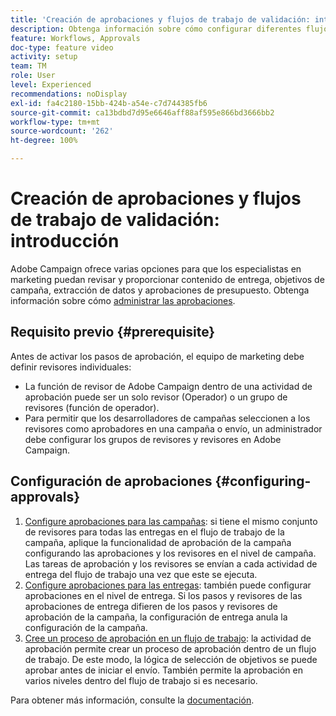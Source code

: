 ```yaml
---
title: 'Creación de aprobaciones y flujos de trabajo de validación: introducción'
description: Obtenga información sobre cómo configurar diferentes flujos de trabajo de validación de aprobación.
feature: Workflows, Approvals
doc-type: feature video
activity: setup
team: TM
role: User
level: Experienced
recommendations: noDisplay
exl-id: fa4c2180-15bb-424b-a54e-c7d744385fb6
source-git-commit: ca13bdbd7d95e6646aff88af595e866bd3666bb2
workflow-type: tm+mt
source-wordcount: '262'
ht-degree: 100%

---
```


# Creación de aprobaciones y flujos de trabajo de validación: introducción

Adobe Campaign ofrece varias opciones para que los especialistas en marketing puedan revisar y proporcionar contenido de entrega, objetivos de campaña, extracción de datos y aprobaciones de presupuesto. Obtenga información sobre cómo [administrar las aprobaciones](/help/process-management/create-approvals-and-validation-workflows/manage-approvals.md).

## Requisito previo {#prerequisite}

Antes de activar los pasos de aprobación, el equipo de marketing debe definir revisores individuales:

* La función de revisor de Adobe Campaign dentro de una actividad de aprobación puede ser un solo revisor (Operador) o un grupo de revisores (función de operador).
* Para permitir que los desarrolladores de campañas seleccionen a los revisores como aprobadores en una campaña o envío, un administrador debe configurar los grupos de revisores y revisores en Adobe Campaign.

## Configuración de aprobaciones {#configuring-approvals}

1. [Configure aprobaciones para las campañas](/help/process-management/create-approvals-and-validation-workflows/configure-approvals-for-campaigns.md): si tiene el mismo conjunto de revisores para todas las entregas en el flujo de trabajo de la campaña, aplique la funcionalidad de aprobación de la campaña configurando las aprobaciones y los revisores en el nivel de campaña. Las tareas de aprobación y los revisores se envían a cada actividad de entrega del flujo de trabajo una vez que este se ejecuta.
2. [Configure aprobaciones para las entregas](/help/process-management/create-approvals-and-validation-workflows/configure-approvals-for-deliveries.md):
también puede configurar aprobaciones en el nivel de entrega. Si los pasos y revisores de las aprobaciones de entrega difieren de los pasos y revisores de aprobación de la campaña, la configuración de entrega anula la configuración de la campaña.
3. [Cree un proceso de aprobación en un flujo de trabajo](/help/process-management/create-approvals-and-validation-workflows/create-approval-process-in-a-workflow.md):
la actividad de aprobación permite crear un proceso de aprobación dentro de un flujo de trabajo. De este modo, la lógica de selección de objetivos se puede aprobar antes de iniciar el envío. También permite la aprobación en varios niveles dentro del flujo de trabajo si es necesario.

Para obtener más información, consulte la [documentación](https://experienceleague.adobe.com/docs/campaign-classic/using/automating-with-workflows/flow-control-activities/approval.html?lang=es).
